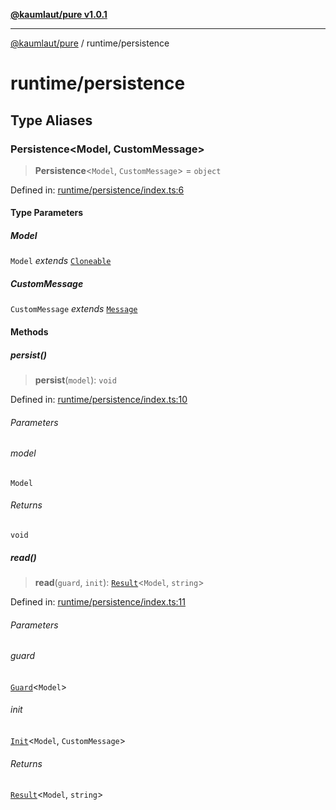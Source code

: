 [**@kaumlaut/pure v1.0.1**](../README.md)

---

[@kaumlaut/pure](../README.md) / runtime/persistence

# runtime/persistence

## Type Aliases

### Persistence\<Model, CustomMessage\>

> **Persistence**\<`Model`, `CustomMessage`\> = `object`

Defined in: [runtime/persistence/index.ts:6](https://github.com/maxkaemmerer/pure/blob/7e3356f18f266999ec105a0046d52cd83d0e4202/src/runtime/persistence/index.ts#L6)

#### Type Parameters

##### Model

`Model` _extends_ [`Cloneable`](../clone.md#cloneable)

##### CustomMessage

`CustomMessage` _extends_ [`Message`](../runtime.md#message)

#### Methods

##### persist()

> **persist**(`model`): `void`

Defined in: [runtime/persistence/index.ts:10](https://github.com/maxkaemmerer/pure/blob/7e3356f18f266999ec105a0046d52cd83d0e4202/src/runtime/persistence/index.ts#L10)

###### Parameters

###### model

`Model`

###### Returns

`void`

##### read()

> **read**(`guard`, `init`): [`Result`](../result.md#result)\<`Model`, `string`\>

Defined in: [runtime/persistence/index.ts:11](https://github.com/maxkaemmerer/pure/blob/7e3356f18f266999ec105a0046d52cd83d0e4202/src/runtime/persistence/index.ts#L11)

###### Parameters

###### guard

[`Guard`](../guard.md#guard)\<`Model`\>

###### init

[`Init`](../runtime.md#init)\<`Model`, `CustomMessage`\>

###### Returns

[`Result`](../result.md#result)\<`Model`, `string`\>
